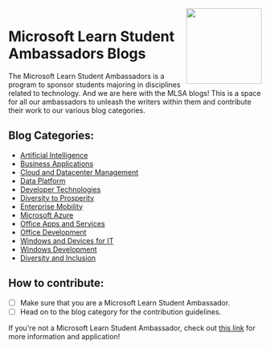 <img src=https://github.com/microsoft/studentambassadors/blob/main/Ambassador-Blogs/Assets/MS%20Learn%20Program%20Badge.png width=150 align='right'>

# Microsoft Learn Student Ambassadors Blogs 

The Microsoft Learn Student Ambassadors is a program to sponsor students majoring in disciplines related to technology. And we are here with the MLSA blogs! This is a space for all our ambassadors to unleash the writers within them and contribute their work to our various blog categories.

## Blog Categories:
- [Artificial Intelligence](Ambassador-Blogs/Artificial%20Intelligence)
- [Business Applications](Ambassador-Blogs/Business%20Applications)
- [Cloud and Datacenter Management]()
- [Data Platform]()
- [Developer Technologies]()
- [Diversity to Prosperity]()
- [Enterprise Mobility]()
- [Microsoft Azure](https://github.com/microsoft/studentambassadors/tree/main/Ambassador-Blogs/Microsoft%20Azure)
- [Office Apps and Services](https://github.com/microsoft/studentambassadors/tree/main/Ambassador-Blogs/Office%20App%20and%20Services)
- [Office Development](https://github.com/microsoft/studentambassadors/tree/main/Ambassador-Blogs/Office%20Development)
- [Windows and Devices for IT](https://github.com/microsoft/studentambassadors/tree/main/Ambassador-Blogs/Windows%20and%20Devices%20for%20IT)
- [Windows Development](https://github.com/microsoft/studentambassadors/tree/main/Ambassador-Blogs/Windows%20Development)
- [Diversity and Inclusion]()

## How to contribute:
* [ ] Make sure that you are a Microsoft Learn Student Ambassador.
* [ ] Head on to the blog category for the contribution guidelines.

If you're not a Microsoft Learn Student Ambassador, check out [this link](https://studentambassadors.microsoft.com/) for more information and application!

